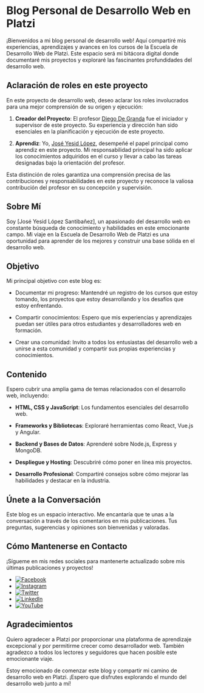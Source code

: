 # Blog Personal de Desarrollo Web en Platzi

¡Bienvenidos a mi blog personal de desarrollo web! Aquí compartiré mis experiencias, aprendizajes y avances en los cursos de la Escuela de Desarrollo Web de Platzi. Este espacio será mi bitácora digital donde documentaré mis proyectos y exploraré las fascinantes profundidades del desarrollo web.

## Aclaración de roles en este proyecto

En este proyecto de desarrollo web, deseo aclarar los roles involucrados para una mejor comprensión de su origen y ejecución:

1. **Creador del Proyecto**: El profesor [Diego De Granda](https://platzi.com/profes/degranda/) fue el iniciador y supervisor de este proyecto. Su experiencia y dirección han sido esenciales en la planificación y ejecución de este proyecto.

2. **Aprendiz**: Yo, [José Yesid López](https://platzi.com/p/Joyelocode/), desempeñé el papel principal como aprendiz en este proyecto. Mi responsabilidad principal ha sido aplicar los conocimientos adquiridos en el curso y llevar a cabo las tareas designadas bajo la orientación del profesor.

Esta distinción de roles garantiza una comprensión precisa de las contribuciones y responsabilidades en este proyecto y reconoce la valiosa contribución del profesor en su concepción y supervisión.


## Sobre Mí

Soy [José Yesid López Santibañez], un apasionado del desarrollo web en constante búsqueda de conocimiento y habilidades en este emocionante campo. Mi viaje en la Escuela de Desarrollo Web de Platzi es una oportunidad para aprender de los mejores y construir una base sólida en el desarrollo web.

## Objetivo

Mi principal objetivo con este blog es:

- Documentar mi progreso: Mantendré un registro de los cursos que estoy tomando, los proyectos que estoy desarrollando y los desafíos que estoy enfrentando.

- Compartir conocimientos: Espero que mis experiencias y aprendizajes puedan ser útiles para otros estudiantes y desarrolladores web en formación.

- Crear una comunidad: Invito a todos los entusiastas del desarrollo web a unirse a esta comunidad y compartir sus propias experiencias y conocimientos.

## Contenido

Espero cubrir una amplia gama de temas relacionados con el desarrollo web, incluyendo:

- **HTML, CSS y JavaScript**: Los fundamentos esenciales del desarrollo web.

- **Frameworks y Bibliotecas**: Exploraré herramientas como React, Vue.js y Angular.

- **Backend y Bases de Datos**: Aprenderé sobre Node.js, Express y MongoDB.

- **Despliegue y Hosting**: Descubriré cómo poner en línea mis proyectos.

- **Desarrollo Profesional**: Compartiré consejos sobre cómo mejorar las habilidades y destacar en la industria.

## Únete a la Conversación

Este blog es un espacio interactivo. Me encantaría que te unas a la conversación a través de los comentarios en mis publicaciones. Tus preguntas, sugerencias y opiniones son bienvenidas y valoradas.

## Cómo Mantenerse en Contacto

¡Sígueme en mis redes sociales para mantenerte actualizado sobre mis últimas publicaciones y proyectos!

- [![Facebook](https://img.shields.io/badge/Facebook-1877F2?style=for-the-badge&logo=facebook&logoColor=white)](https://www.facebook.com/profile.php?id=61550597387264)
- [![Instagram](https://img.shields.io/badge/Instagram-E4405F?style=for-the-badge&logo=instagram&logoColor=white)](https://www.instagram.com/joyelocode/)
- [![Twitter](https://img.shields.io/badge/Twitter-1DA1F2?style=for-the-badge&logo=twitter&logoColor=white)](https://twitter.com/joyelocode)
- [![LinkedIn](https://img.shields.io/badge/LinkedIn-0077B5?style=for-the-badge&logo=linkedin&logoColor=white)](https://www.linkedin.com/in/joyelocode/)
- [![YouTube](https://img.shields.io/badge/YouTube-FF0000?style=for-the-badge&logo=youtube&logoColor=white)](https://www.youtube.com/@joyelocode)

## Agradecimientos

Quiero agradecer a Platzi por proporcionar una plataforma de aprendizaje excepcional y por permitirme crecer como desarrollador web. También agradezco a todos los lectores y seguidores que hacen posible este emocionante viaje.

Estoy emocionado de comenzar este blog y compartir mi camino de desarrollo web en Platzi. ¡Espero que disfrutes explorando el mundo del desarrollo web junto a mí!
